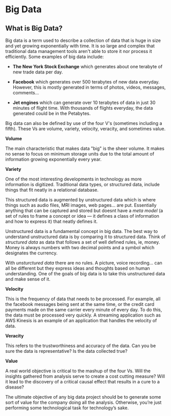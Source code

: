 # Big Data

## What is Big Data?

Big data is a term used to describe a collection of data that is huge in size and yet growing exponentially with time. It is so large and complex that traditional data management tools aren't able to store it nor process it efficiently. Some examples of big data include:

* **The New York Stock Exchange** which generates about one terabyte of new trade data per day.

* **Facebook** which generates over 500 terabytes of new data everyday. However, this is mostly generated in terms of photos, videos, messages, comments...

* **Jet engines** which can generate over 10 terabytes of data in just 30 minutes of flight time. With thousands of flights everyday, the data generated could be in the Petabytes.

Big data can also be defined by use of the four V's (sometimes including a fifth). These Vs are volume, variety, velocity, veracity, and sometimes value.

**Volume** 

The main characteristic that makes data "big" is the sheer volume. It makes no sense to focus on minimum storage units due to the total amount of information growing exponentially every year. 

**Variety** 

One of the most interesting developments in technology as more information is digitized. Traditional data types, or structured data, include things that fit neatly in a relational database. 

This structured data is augmented by unstructured data which is where things such as audio files, MRI images, web pages... are put. Essentially anything that can be captured and stored but doesnt have a *meta model* (a set of rules to frame a concept or idea — it defines a class of information and how to express it) that neatly defines it.

Unstructured data is a fundamental concept in big data. The best way to understand unstructured data is by comparing it to structured data. Think of *structured data* as data that follows a set of well defined rules, ie, money. Money is always numbers with two decimal points and a symbol which designates the currency.

With *unsturctured data* there are no rules. A picture, voice recording... can all be different but they express ideas and thoughts based on human understanding. One of the goals of big data is to take this unstructured data and make sense of it.

**Velocity**

This is the frequency of data that needs to be processed. For example, all the facebook messages being sent at the same time, or the credit card payments made on the same carrier every minute of every day. To do this, the data must be processed very quickly. A streaming application such as AWS Kinesis is an example of an application that handles the velocity of data.

**Veracity**

This refers to the trustworthiness and accuracy of the data. Can you be sure the data is representative? Is the data collected true?

**Value**

A real world objective is critical to the mashup of the four Vs. Will the insights gathered from analysis serve to create a cost cutting measure? Will it lead to the discovery of a critical causal effect that results in a cure to a disease? 

The ultimate objective of any big data project should be to generate some sort of value for the company doing all the analysis. Otherwise, you’re just performing some technological task for technology’s sake.